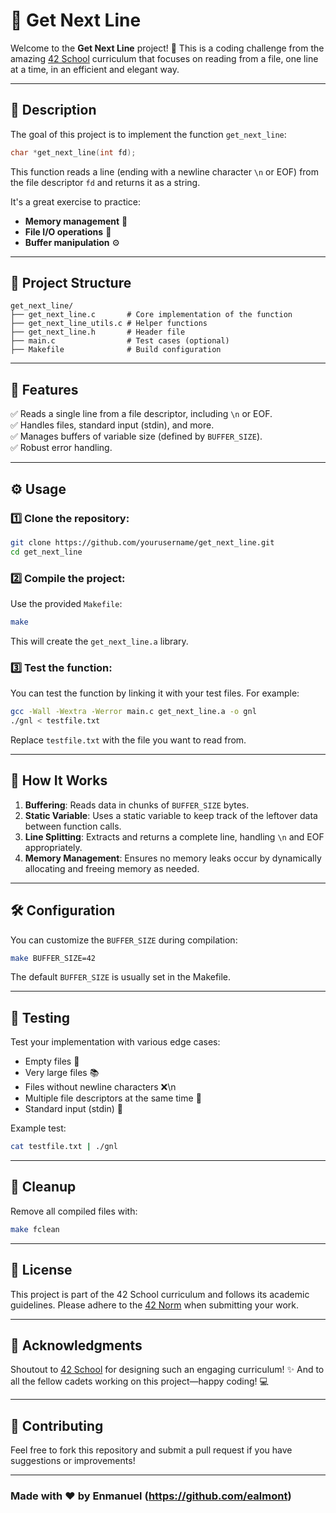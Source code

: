 # 📜 Get Next Line

Welcome to the **Get Next Line** project! 🚀 This is a coding challenge from the amazing [42 School](https://42.fr) curriculum that focuses on reading from a file, one line at a time, in an efficient and elegant way. 

---

## 📝 Description

The goal of this project is to implement the function `get_next_line`:

```c
char *get_next_line(int fd);
```

This function reads a line (ending with a newline character `\n` or EOF) from the file descriptor `fd` and returns it as a string. 

It's a great exercise to practice:
- **Memory management** 🧠
- **File I/O operations** 📂
- **Buffer manipulation** ⚙️

---

## 📂 Project Structure

```
get_next_line/
├── get_next_line.c       # Core implementation of the function
├── get_next_line_utils.c # Helper functions
├── get_next_line.h       # Header file
├── main.c                # Test cases (optional)
├── Makefile              # Build configuration
```

---

## 🚀 Features

✅ Reads a single line from a file descriptor, including `\n` or EOF.  
✅ Handles files, standard input (stdin), and more.  
✅ Manages buffers of variable size (defined by `BUFFER_SIZE`).  
✅ Robust error handling.

---

## ⚙️ Usage

### 1️⃣ Clone the repository:

```bash
git clone https://github.com/yourusername/get_next_line.git
cd get_next_line
```

### 2️⃣ Compile the project:

Use the provided `Makefile`:
```bash
make
```
This will create the `get_next_line.a` library.

### 3️⃣ Test the function:

You can test the function by linking it with your test files. For example:

```bash
gcc -Wall -Wextra -Werror main.c get_next_line.a -o gnl
./gnl < testfile.txt
```

Replace `testfile.txt` with the file you want to read from.

---

## 📖 How It Works

1. **Buffering**: Reads data in chunks of `BUFFER_SIZE` bytes.
2. **Static Variable**: Uses a static variable to keep track of the leftover data between function calls.
3. **Line Splitting**: Extracts and returns a complete line, handling `\n` and EOF appropriately.
4. **Memory Management**: Ensures no memory leaks occur by dynamically allocating and freeing memory as needed.

---

## 🛠️ Configuration

You can customize the `BUFFER_SIZE` during compilation:

```bash
make BUFFER_SIZE=42
```

The default `BUFFER_SIZE` is usually set in the Makefile.

---

## 🧪 Testing

Test your implementation with various edge cases:

- Empty files 📂
- Very large files 📚
- Files without newline characters ❌\n
- Multiple file descriptors at the same time 🔄
- Standard input (stdin) 🎤

Example test:

```bash
cat testfile.txt | ./gnl
```

---

## 🧹 Cleanup

Remove all compiled files with:

```bash
make fclean
```

---

## 📜 License

This project is part of the 42 School curriculum and follows its academic guidelines. Please adhere to the [42 Norm](https://github.com/42School/norminette) when submitting your work.

---

## 🙌 Acknowledgments

Shoutout to [42 School](https://42.fr) for designing such an engaging curriculum! ✨ And to all the fellow cadets working on this project—happy coding! 💻

---

## 🤝 Contributing

Feel free to fork this repository and submit a pull request if you have suggestions or improvements!

---

### Made with ❤️ by Enmanuel (https://github.com/ealmont)


